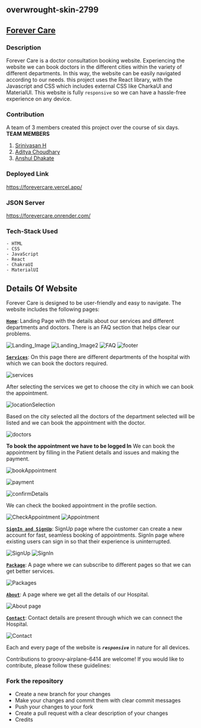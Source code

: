## overwrought-skin-2799

## [Forever Care](https://forevercare.vercel.app/)

### Description

Forever Care is a doctor consultation booking website. Experiencing the website we can book doctors in the different cities within the variety of different departments.
In this way, the website can be easily navigated according to our needs. this project uses the React library, with the Javascript and CSS which includes external CSS like CharkaUI and MaterialUI. This website is fully `responsive` so we can have a hassle-free experience on any device.

### Contribution

A team of 3 members created this project over  the course of six days.
**TEAM MEMBERS**

1. [Srinivasan H](https://github.com/Srinivas831)
2. [Aditya Choudhary](https://github.com/Anshuldhakate)
3. [Anshul Dhakate](https://github.com/Anshuldhakate)

### Deployed Link
https://forevercare.vercel.app/

### JSON Server
https://forevercare.onrender.com/

### Tech-Stack Used
```
- HTML
- CSS
- JavaScript
- React
- ChakraUI
- MaterialUI
```

## Details Of Website

Forever Care is designed to be user-friendly and easy to navigate. The website includes the following pages:

[**`Home`**](/forever_care/src/Pages/Home.jsx): Landing Page with the details about our services and different departments and doctors. There is an FAQ section that helps clear our problems.

![Landing_Image](https://github.com/Srinivas831/overwrought-skin-2799/assets/113030961/ab96307e-63be-4799-8c80-555c0368922f)
![Landing_Image2](https://github.com/Srinivas831/overwrought-skin-2799/assets/113030961/13b6386a-8387-4cfa-8f80-641c4b4e3db6)
![FAQ](https://github.com/Srinivas831/overwrought-skin-2799/assets/113030961/6ba3182e-fc6c-468c-8262-fe79fd230d2e)
![footer](https://github.com/Srinivas831/overwrought-skin-2799/assets/113030961/08588b57-59bd-46da-b4ff-bea3a11791ea)

[**`Services`**](/forever_care/src/serviceComponents/Services.jsx): On this page there are different departments of the hospital with which we can book the doctors required.

![services](https://github.com/Srinivas831/overwrought-skin-2799/assets/113030961/d90a21e3-e6de-4829-92ac-5971011a1da4)

After selecting the services we get to choose the city in which we can book the appointment.

![locationSelection](https://github.com/Srinivas831/overwrought-skin-2799/assets/113030961/48c07def-238f-4dac-830b-eb7eb7a90552)

Based on the city selected all the doctors of the department selected will be listed and we can book the appointment with the doctor.

![doctors](https://github.com/Srinivas831/overwrought-skin-2799/assets/113030961/fc800672-7baf-407e-96f0-8006ade5a615)

**To book the appointment we have to be logged In** We can book the appointment by filling in the Patient details and issues and making the payment.

![bookAppointment](https://github.com/Srinivas831/overwrought-skin-2799/assets/113030961/d3f93e6a-4417-464c-af6e-5cf3a32a0bcb)

![payment](https://github.com/Srinivas831/overwrought-skin-2799/assets/113030961/bf47b781-f39a-4aca-ae4a-7f4e7004b3dc)

![confirmDetails](https://github.com/Srinivas831/overwrought-skin-2799/assets/113030961/99bedf81-14b3-4044-a836-760a608c9b1d)

We can check the booked appointment in the profile section.

![CheckAppointment](https://github.com/Srinivas831/overwrought-skin-2799/assets/113030961/dc6be089-31c4-4ad2-aba8-40842c12f0f9)
![Appointment](https://github.com/Srinivas831/overwrought-skin-2799/assets/113030961/24fc91b8-5a1d-441d-b2a3-2deee5dba579)

[**`SignIn and SignUp`**](/forever_care/src/LoginComponent/): SignUp page where the customer can create a new account for fast, seamless booking of appointments. SignIn page where existing users can sign in so that their experience is uninterrupted.

![SignUp](https://github.com/Srinivas831/overwrought-skin-2799/assets/113030961/e9f304b2-1574-4421-9fae-c4e7bd6ff14d)
![SignIn](https://github.com/Srinivas831/overwrought-skin-2799/assets/113030961/9d937685-7722-4435-a88c-563b56e6904d)

[**`Package`**](/forever_care/src/Pages/Packages.jsx): A page where we can subscribe to different pages so that we can get better services. 

![Packages](https://github.com/Srinivas831/overwrought-skin-2799/assets/113030961/2e3053fa-259e-4c94-85d9-eb565bbdd576)

[**`About`**](/forever_care/src/Pages/About.jsx): A page where we get all the details of our Hospital.

![About page](https://github.com/Srinivas831/overwrought-skin-2799/assets/113030961/666cbb68-7b96-4d07-bac1-e91a957dc75e)

[**`Contact`**](/forever_care/src/Pages/Contact.jsx): Contact details are present through which we can connect the Hospital.

![Contact](https://github.com/Srinivas831/overwrought-skin-2799/assets/113030961/370b9f6f-5ecf-4365-becf-a3ae343f0bb4)


Each and every page of the website  is ***`responsive`*** in nature for all devices.


Contributions to groovy-airplane-6414 are welcome! If you would like to contribute, please follow these guidelines:

### Fork the repository
+ Create a new branch for your changes
+ Make your changes and commit them with clear commit messages
+ Push your changes to your fork
+ Create a pull request with a clear description of your changes
+ Credits

